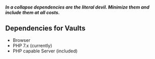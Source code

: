 ##### In a collapse dependencies are the ***literal devil***.  Minimize them and include them at all costs.

## Dependencies for Vaults
* Browser
* PHP 7.x (currently)
* PHP capable Server (included)
